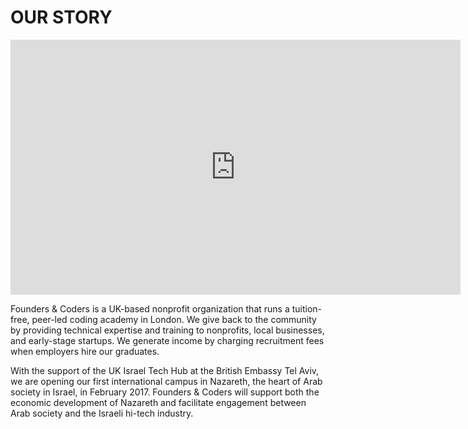 # OUR STORY

<div class="vid">
	<iframe src="https://player.vimeo.com/video/188014263" width="720px" height="408px" frameborder="0" webkitallowfullscreen mozallowfullscreen allowfullscreen></iframe>
</div>



Founders & Coders is a UK-based nonprofit organization that runs a tuition-free, peer-led coding academy in London. We give back to the community by providing technical expertise and training to nonprofits, local businesses, and early-stage startups. We generate income by charging recruitment fees when employers hire our graduates.

With the support of the UK Israel Tech Hub at the British Embassy Tel Aviv, we are opening our first international campus in Nazareth, the heart of Arab society in Israel, in February 2017. Founders & Coders will support both the economic development of Nazareth and facilitate engagement between Arab society and the Israeli hi-tech industry.
